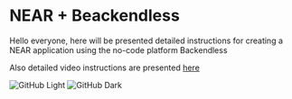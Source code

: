 # NEAR + Beackendless

Hello everyone, here will be presented detailed instructions for creating a NEAR application using the no-code platform Backendless

Also detailed video instructions are presented [here](https://www.youtube.com/watch?v=znv3wAwaavk&list=PL8baReAWcc9tUdzaFaaLo7Q5uGeEs8ert)

![GitHub Light](https://cryptologos.cc/logos/near-protocol-near-logo.png#gh-light-mode-only) ![GitHub Dark](https://crypto-central.io/library/uploads/near-protocol-logo-w.png#gh-dark-mode-only)